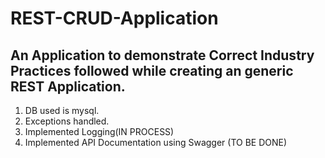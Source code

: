 # REST-CRUD-Application

## An Application to demonstrate Correct Industry Practices followed while creating an generic REST Application. 
1. DB used is mysql.
2. Exceptions handled.
3. Implemented Logging(IN PROCESS)
4. Implemented API Documentation using Swagger (TO BE DONE)

